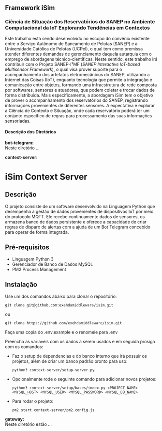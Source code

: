 ## Framework iSim
### Ciência de Situação dos Reservatórios do SANEP no Ambiente Computacional da IoT Explorando Tendências em Contextos

Este trabalho está sendo desenvolvido no escopo do convênio existente entre o Serviço Autônomo de Saneamento de Pelotas (SANEP) e a Universidade Católica de Pelotas (UCPel), o qual tem como premissa atender diferentes demandas de gerenciamento daquela autarquia com o emprego de abordagens técnico-científicas. Neste sentido, este trabalho irá contribuir com o Projeto SANEP-I²MF (*SANEP Interactive IoT-based Multisensor Framework*), o qual visa prover suporte para o acompanhamento dos artefatos eletromecânicos do SANEP, utilizando a Internet das Coisas (IoT), enquanto tecnologia que permite a integração e comunicação entre objetos, formando uma infraestrutura de rede composta por softwares, sensores e atuadores, que podem coletar e trocar dados de forma distribuída. Mais especificamente, a abordagem iSim tem o objetivo de prover o acompanhamento dos reservatórios do SANEP, registrando informações provenientes de diferentes sensores. A expectativa é explorar a Ciência de Contexto e Situação, onde cada reservatório poderá ter um conjunto específico de regras para processamento das suas informações sensoriadas. 

#### Descrição dos Diretórios

**bot-telegram:**  
Neste diretório ...

**context-server:**

# iSim Context Server

## Descrição

O projeto consiste de um software desenvolvido na Linguagem Python que desempenha a gestão de dados provenientes de dispositivos IoT por meio do protocolo MQTT. Ele recebe continuamente dados de sensores, os armazena banco de dados persistente e oferece a capacidade de criar regras de disparo de alertas com a ajuda de um Bot Telegram concebido para operar de forma integrada.

## Pré-requisitos

- Linguagem Python 3
- Gerenciador de Banco de Dados MySQL
- PM2 Process Management

## Instalação

Use um dos comandos abaixo para clonar o repositório:

`git clone git@github.com:exehdamiddleware/isim.git`

ou

`git clone https://github.com/exehdamiddleware/isim.git`

Faça uma copia do .env.example e o renomeie para .env

Preencha as variaveis com os dados a serem usados e em seguida prosiga com os comandos:

- Faz o setup de dependencias e do banco interno que irá possuir os projetos, além de criar um banco padrão pronto para uso:

  `python3 context-server/setup-server.py`

- Opcionalmente rode o seguinte comando para adicionar novos projetos:

  `python3 context-server/setup/bases/index.py <PROJECT_NAME> <MYSQL_HOST> <MYSQL_USER> <MYSQL_PASSWORD> <MYSQL_DB_NAME>`

- Para rodar o projeto:

  `pm2 start context-server/pm2.config.js`

**gateway:**  
Neste diretório estão ...
